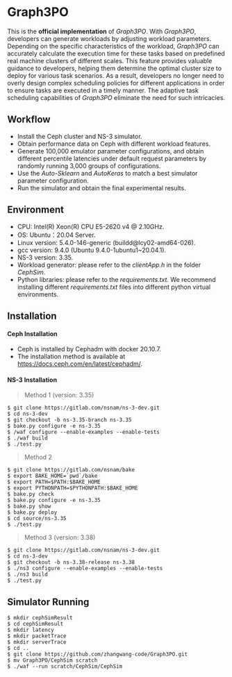 # Graph3PO

This is the **official implementation** of *Graph3PO*. With *Graph3PO*, developers can generate workloads by adjusting workload parameters. Depending on the specific characteristics of the workload, *Graph3PO* can accurately calculate the execution time for these tasks based on predefined real machine clusters of different scales. This feature provides valuable guidance to developers, helping them determine the optimal cluster size to deploy for various task scenarios. As a result, developers no longer need to overly design complex scheduling policies for different applications in order to ensure tasks are executed in a timely manner. The adaptive task scheduling capabilities of *Graph3PO* eliminate the need for such intricacies.

## Workflow
- Install the Ceph cluster and NS-3 simulator.
- Obtain performance data on Ceph with different workload features.
- Generate 100,000 emulator parameter configurations, and obtain different percentile latencies under default request parameters by randomly running 3,000 groups of configurations.
- Use the *Auto-Sklearn* and *AutoKeras* to match a best simulator parameter configuration.
- Run the simulator and obtain the final experimental results.

## Environment
- CPU: Intel(R) Xeon(R) CPU E5-2620 v4 @ 2.10GHz.
- OS: Ubuntu：20.04 Server.
- Linux version: 5.4.0-146-generic (buildd@lcy02-amd64-026).
- gcc version: 9.4.0 (Ubuntu 9.4.0-1ubuntu1~20.04.1).
- NS-3 version: 3.35.
- Workload generator: please refer to the *clientApp.h* in the folder *CephSim*.
- Python libraries: please refer to the *requirements.txt*. We recommend installing different *requirements.txt* files into different python virtual environments.

## Installation

#### Ceph Installation
- Ceph is installed by Cephadm with docker 20.10.7.
- The installation method is available at <https://docs.ceph.com/en/latest/cephadm/>.

#### NS-3 Installation
> Method 1 (version: 3.35)
```
$ git clone https://gitlab.com/nsnam/ns-3-dev.git               
$ cd ns-3-dev                                                   
$ git checkout -b ns-3.35-branch ns-3.35                        
$ bake.py configure -e ns-3.35                                  
$ /waf configure --enable-examples --enable-tests               
$ ./waf build                                                   
$ ./test.py
```

> Method 2
```
$ git clone https://gitlab.com/nsnam/bake                       
$ export BAKE_HOME=`pwd`/bake                                     
$ export PATH=$PATH:$BAKE_HOME                                  
$ export PYTHONPATH=$PYTHONPATH:$BAKE_HOME                      
$ bake.py check                                                 
$ bake.py configure -e ns-3.35                                  
$ bake.py show                                                  
$ bake.py deploy                                                
$ cd source/ns-3.35                                             
$ ./test.py
```

> Method 3 (version: 3.38) 
```
$ git clone https://gitlab.com/nsnam/ns-3-dev.git
$ cd ns-3-dev
$ git checkout -b ns-3.38-release ns-3.38
$ ./ns3 configure --enable-examples --enable-tests
$ ./ns3 build
$ ./test.py
```

## Simulator Running
> 
```
$ mkdir cephSimResult                                          
$ cd cephSimResult                                             
$ mkdir latency                                                
$ mkdir packetTrace                                            
$ mkdir serverTrace                                            
$ cd ..                                                        
$ git clone https://github.com/zhangwang-code/Graph3PO.git     
$ mv Graph3PO/CephSim scratch                                  
$ ./waf --run scratch/CephSim/CephSim
```